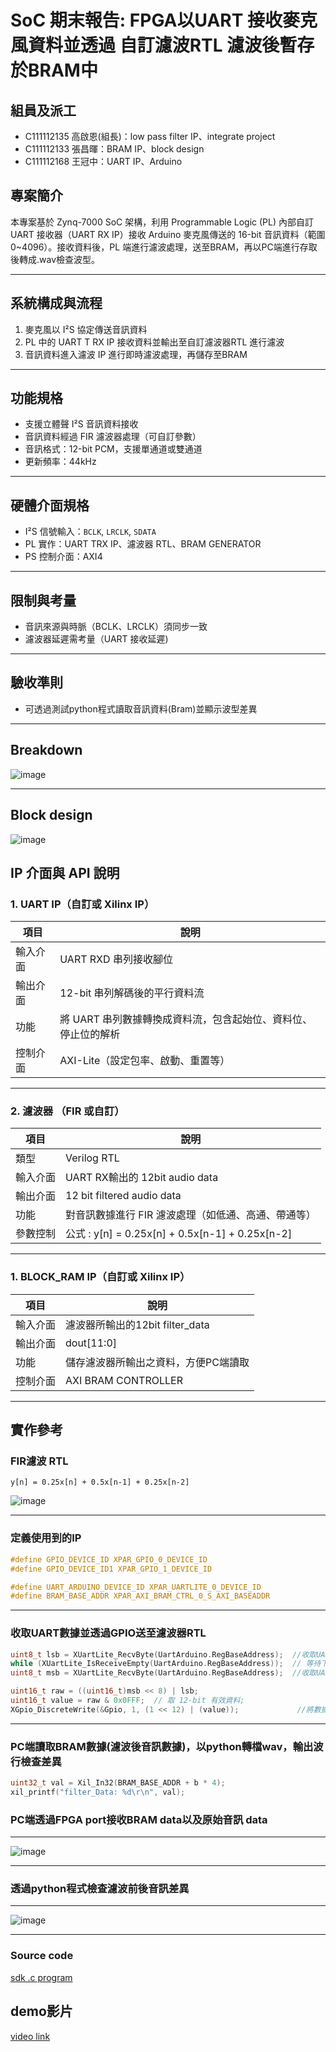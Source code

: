 # SoC 期末報告: FPGA以UART 接收麥克風資料並透過 自訂濾波RTL 濾波後暫存於BRAM中 

## 組員及派工

* C111112135 高啟恩(組長)：low pass filter IP、integrate project
* C111112133 張昌暉：BRAM IP、block design
* C111112168 王冠中：UART IP、Arduino

## 專案簡介

本專案基於 Zynq-7000 SoC 架構，利用 Programmable Logic (PL) 內部自訂 UART 接收器（UART RX IP）接收 Arduino 麥克風傳送的 16-bit 音訊資料（範圍 0~4096）。接收資料後，PL 端進行濾波處理，送至BRAM，再以PC端進行存取後轉成.wav檢查波型。

---

## 系統構成與流程 

1. 麥克風以 I²S 協定傳送音訊資料
2. PL 中的 UART T RX IP 接收資料並輸出至自訂濾波器RTL 進行濾波
3. 音訊資料進入濾波 IP 進行即時濾波處理，再儲存至BRAM

---

## 功能規格

* 支援立體聲 I²S 音訊資料接收
* 音訊資料經過 FIR 濾波器處理（可自訂參數）
* 音訊格式：12-bit PCM，支援單通道或雙通道
* 更新頻率：44kHz 

---

## 硬體介面規格

* I²S 信號輸入：`BCLK`, `LRCLK`, `SDATA`
* PL 實作：UART TRX IP、濾波器 RTL、BRAM GENERATOR
* PS 控制介面：AXI4

---

## 限制與考量

* 音訊來源與時脈（BCLK、LRCLK）須同步一致
* 濾波器延遲需考量（UART 接收延遲)


---

## 驗收準則

* 可透過測試python程式讀取音訊資料(Bram)並顯示波型差異

---

## Breakdown

![image](SoC_breakdown.png)

---

## Block design

![image](BLOCK_DESIGN.png)


## IP 介面與 API 說明

### 1. UART IP（自訂或 Xilinx IP）

| 項目       | 說明                                                                 |
|------------|----------------------------------------------------------------------|
| 輸入介面   | UART RXD 串列接收腳位                          |
| 輸出介面   | 12-bit 串列解碼後的平行資料流                          |
| 功能       | 將 UART 串列數據轉換成資料流，包含起始位、資料位、停止位的解析                 |
| 控制介面   | AXI-Lite（設定包率、啟動、重置等）             |

---

### 2. 濾波器 （FIR 或自訂）

| 項目       | 說明                                                                 |
|------------|----------------------------------------------------------------------|
| 類型       | Verilog RTL                                                      |
| 輸入介面   |  UART RX輸出的 12bit audio data                                 |
| 輸出介面   | 12 bit filtered audio data                                   |
| 功能       | 對音訊數據進行 FIR 濾波處理（如低通、高通、帶通等）                 |
| 參數控制   | 公式 : y[n] = 0.25x[n] + 0.5x[n-1] + 0.25x[n-2]               |


---

### 1. BLOCK_RAM IP（自訂或 Xilinx IP）

| 項目       | 說明                                                                 |
|------------|----------------------------------------------------------------------|
| 輸入介面   | 濾波器所輸出的12bit filter_data                          |
| 輸出介面   | dout[11:0]                          |
| 功能       | 儲存濾波器所輸出之資料，方便PC端讀取                |
| 控制介面   | AXI BRAM CONTROLLER             |

---



## 實作參考

### FIR濾波 RTL

```
y[n] = 0.25x[n] + 0.5x[n-1] + 0.25x[n-2]
```

![image](FIR_RTL.png)

---

### 定義使用到的IP

```c
#define GPIO_DEVICE_ID XPAR_GPIO_0_DEVICE_ID
#define GPIO_DEVICE_ID1 XPAR_GPIO_1_DEVICE_ID

#define UART_ARDUINO_DEVICE_ID XPAR_UARTLITE_0_DEVICE_ID
#define BRAM_BASE_ADDR XPAR_AXI_BRAM_CTRL_0_S_AXI_BASEADDR
```
---

### 收取UART數據並透過GPIO送至濾波器RTL

```c
uint8_t lsb = XUartLite_RecvByte(UartArduino.RegBaseAddress);  //收取UART數據
while (XUartLite_IsReceiveEmpty(UartArduino.RegBaseAddress));  // 等待下一個 byte
uint8_t msb = XUartLite_RecvByte(UartArduino.RegBaseAddress);  //收取UART數據

uint16_t raw = ((uint16_t)msb << 8) | lsb;
uint16_t value = raw & 0x0FFF;  // 取 12-bit 有效資料;
XGpio_DiscreteWrite(&Gpio, 1, (1 << 12) | (value));             //將數據送至GPIO -> 濾波器RTL
```
---

### PC端讀取BRAM數據(濾波後音訊數據)，以python轉檔wav，輸出波行檢查差異

```c
uint32_t val = Xil_In32(BRAM_BASE_ADDR + b * 4);
xil_printf("filter_Data: %d\r\n", val);
```

### PC端透過FPGA port接收BRAM data以及原始音訊 data
---

![image](com.png)

---

### 透過python程式檢查濾波前後音訊差異
---

![image](wavpy.png)

---

### Source code
[sdk .c program](Block_design/final_project/project_1.sdk/fir/src/helloworld.c)


## demo影片

[video link](https://youtu.be/F_cxKk4IzOc)